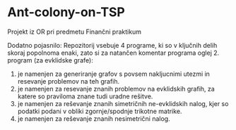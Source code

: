 # Ant-colony-on-TSP
Projekt iz OR pri predmetu Finančni praktikum

Dodatno pojasnilo:
Repozitorij vsebuje 4 programe, ki so v ključnih delih skoraj popolnoma enaki, zato si za natančen komentar programa oglej 2. program (za evklidske grafe):
1. je namenjen za generiranje grafov s povsem nakljucnimi utezmi in resevanje problemov na teh grafih.
2. je namenjen za resevanje znanih problemov na evklidskih grafih, za katere so praviloma znane tudi uradne rešitve.
3. je namenjen za reševanje znanih simetričnih ne-evklidskih nalog, kjer so podatki podani v obliki zgornje/spodnje trikotne matrike.
4. je namenjen za reševanje znanih nesimetrični nalog.
